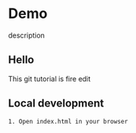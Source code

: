 # Demo

description

## Hello

This git tutorial is fire
edit

## Local development

    1. Open index.html in your browser